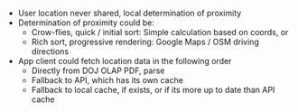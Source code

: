 - User location never shared, local determination of proximity
- Determination of proximity could be:
  - Crow-flies, quick / initial sort: Simple calculation based on coords, or
  - Rich sort, progressive rendering: Google Maps / OSM driving directions
- App client could fetch location data in the following order
  - Directly from DOJ OLAP PDF, parse
  - Fallback to API, which has its own cache
  - Fallback to local cache, if exists, or if its more up to date than API cache
